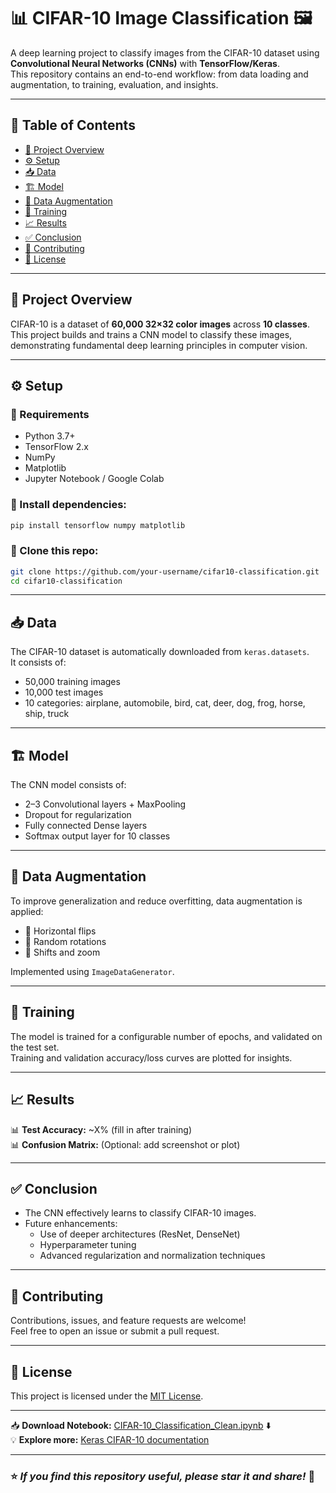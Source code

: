 
# 📊 CIFAR-10 Image Classification 🖼️

A deep learning project to classify images from the CIFAR-10 dataset using **Convolutional Neural Networks (CNNs)** with **TensorFlow/Keras**.  
This repository contains an end-to-end workflow: from data loading and augmentation, to training, evaluation, and insights.

---

## 📑 Table of Contents
- [🚀 Project Overview](#-project-overview)
- [⚙️ Setup](#-setup)
- [📥 Data](#-data)
- [🏗️ Model](#-model)
- [🔄 Data Augmentation](#-data-augmentation)
- [🚀 Training](#-training)
- [📈 Results](#-results)
- [✅ Conclusion](#-conclusion)
- [🤝 Contributing](#-contributing)
- [📄 License](#-license)

---

## 🚀 Project Overview
CIFAR-10 is a dataset of **60,000 32×32 color images** across **10 classes**.  
This project builds and trains a CNN model to classify these images, demonstrating fundamental deep learning principles in computer vision.

---

## ⚙️ Setup

### 🔧 Requirements
- Python 3.7+
- TensorFlow 2.x
- NumPy
- Matplotlib
- Jupyter Notebook / Google Colab

### 🧰 Install dependencies:
```bash
pip install tensorflow numpy matplotlib
```

### 📂 Clone this repo:
```bash
git clone https://github.com/your-username/cifar10-classification.git
cd cifar10-classification
```

---

## 📥 Data
The CIFAR-10 dataset is automatically downloaded from `keras.datasets`.  
It consists of:
- 50,000 training images
- 10,000 test images
- 10 categories: airplane, automobile, bird, cat, deer, dog, frog, horse, ship, truck

---

## 🏗️ Model
The CNN model consists of:
- 2–3 Convolutional layers + MaxPooling
- Dropout for regularization
- Fully connected Dense layers
- Softmax output layer for 10 classes

---

## 🔄 Data Augmentation
To improve generalization and reduce overfitting, data augmentation is applied:
- 🔄 Horizontal flips
- 🔄 Random rotations
- 🔄 Shifts and zoom

Implemented using `ImageDataGenerator`.

---

## 🚀 Training
The model is trained for a configurable number of epochs, and validated on the test set.  
Training and validation accuracy/loss curves are plotted for insights.

---

## 📈 Results
📊 **Test Accuracy:** ~X% (fill in after training)  
📊 **Confusion Matrix:** (Optional: add screenshot or plot)

---

## ✅ Conclusion
- The CNN effectively learns to classify CIFAR-10 images.
- Future enhancements:
  - Use of deeper architectures (ResNet, DenseNet)
  - Hyperparameter tuning
  - Advanced regularization and normalization techniques

---

## 🤝 Contributing
Contributions, issues, and feature requests are welcome!  
Feel free to open an issue or submit a pull request.

---

## 📄 License
This project is licensed under the [MIT License](LICENSE).

---

📥 **Download Notebook:** [CIFAR-10_Classification_Clean.ipynb](./CIFAR-10_Classification_Clean.ipynb) ⬇️  
💡 **Explore more:** [Keras CIFAR-10 documentation](https://keras.io/api/datasets/cifar10/)

---

### ⭐ *If you find this repository useful, please star it and share!* 🌟

